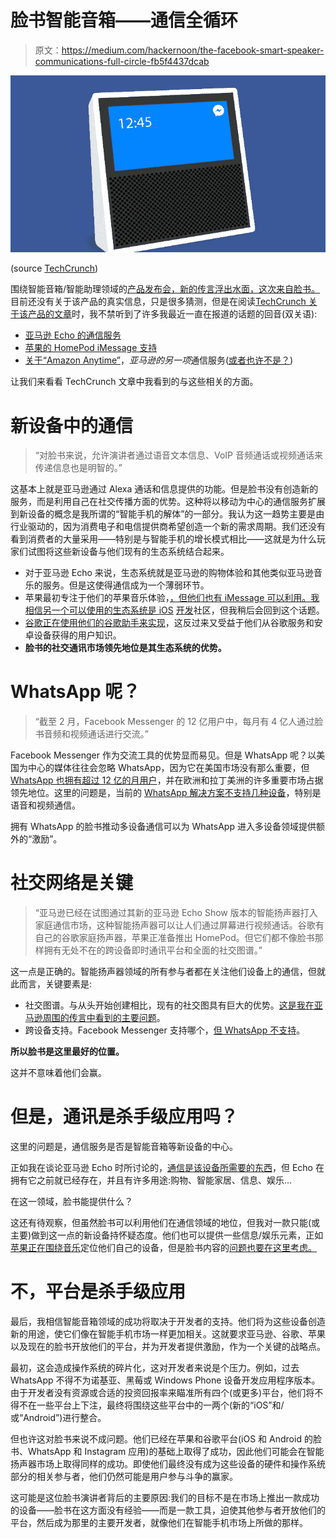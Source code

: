 # 脸书智能音箱——通信全循环

> 原文：<https://medium.com/hackernoon/the-facebook-smart-speaker-communications-full-circle-fb5f4437dcab>

![](img/b0ddc1240c924bf3cfd754dcbb32fd25.png)

(source [TechCrunch](https://techcrunch.com/2017/07/25/facebook-speaker/?ncid=rss&utm_source=tctwreshare&utm_medium=feed&utm_campaign=Feed%3A+Techcrunch+%28TechCrunch%29&sr_share=twitter))

围绕智能音箱/智能助理领域的[产品发布会，新的传言浮出水面，这次来自脸书。](https://techcrunch.com/2017/07/25/facebook-speaker/?ncid=rss&utm_source=tctwreshare&utm_medium=feed&utm_campaign=Feed%3A+Techcrunch+%28TechCrunch%29&sr_share=twitter)目前还没有关于该产品的真实信息，只是很多猜测，但是在阅读[TechCrunch 关于该产品的文章](https://techcrunch.com/2017/07/25/facebook-speaker/?ncid=rss&utm_source=tctwreshare&utm_medium=feed&utm_campaign=Feed%3A+Techcrunch+%28TechCrunch%29&sr_share=twitter)时，我不禁听到了许多我最近一直在报道的话题的回音(双关语):

*   [亚马逊 Echo 的通信服务](https://chatbotslife.com/what-was-missing-from-amazon-echo-9f39778fc910)
*   [苹果的 HomePod iMessage 支持](/@jorge.serna/wwdc-2017-social-comms-5-homepod-and-social-communications-475839fdf457)
*   [关于“Amazon Anytime”](https://hackernoon.com/amazon-anytime-can-that-work-1-why-2c8a77a8387a)，*亚马逊的另一项*通信服务([或者也许不是？](https://hackernoon.com/amazon-anytime-can-that-work-3-what-else-to-do-16cd11cdc2a0))

让我们来看看 TechCrunch 文章中我看到的与这些相关的方面。

# 新设备中的通信

> “对脸书来说，允许演讲者通过语音文本信息、VoIP 音频通话或视频通话来传递信息也是明智的。”

这基本上就是亚马逊通过 Alexa 通话和信息提供的功能。但是脸书没有创造新的服务，而是利用自己在社交传播方面的优势。这种将以移动为中心的通信服务扩展到新设备的概念是我所谓的“智能手机的解体”的一部分。我认为这一趋势主要是由行业驱动的，因为消费电子和电信提供商希望创造一个新的需求周期。我们还没有看到消费者的大量采用——特别是与智能手机的增长模式相比——这就是为什么玩家们试图将这些新设备与他们现有的生态系统结合起来。

*   对于亚马逊 Echo 来说，生态系统就是亚马逊的购物体验和其他类似亚马逊音乐的服务。但是这使得通信成为一个薄弱环节。
*   苹果最初专注于他们的苹果音乐体验，[，但他们也有 iMessage 可以利用。我相信另一个可以使用的生态系统是 iOS](/@jorge.serna/wwdc-2017-social-comms-5-homepod-and-social-communications-475839fdf457) [开发](https://hackernoon.com/tagged/development)社区，但我稍后会回到这个话题。
*   [谷歌正在使用他们的谷歌助手来实现](https://www.forbes.com/sites/quora/2017/05/18/with-the-expansion-of-google-assistant-google-home-is-about-to-get-a-lot-more-powerful/#18d9180f46d3)，这反过来又受益于他们从谷歌服务和安卓设备获得的用户知识。
*   **脸书的社交通讯市场领先地位是其生态系统的优势。**

# WhatsApp 呢？

> “截至 2 月，Facebook Messenger 的 12 亿用户中，每月有 4 亿人通过脸书音频和视频通话进行交流。”

Facebook Messenger 作为交流工具的优势显而易见。但是 WhatsApp 呢？以美国为中心的媒体往往会忽略 WhatsApp，因为它在美国市场没有那么重要，但 [WhatsApp 也拥有超过 12 亿的月用户](https://techcrunch.com/2017/06/27/facebook-2-billion-users/)，并在欧洲和拉丁美洲的许多重要市场占据领先地位。这里的问题是，当前的 [WhatsApp 解决方案不支持几种设备](https://hackernoon.com/i-s-multidevice-the-achilles-heel-for-whatsapp-1ac91c3edf07)，特别是语音和视频通信。

拥有 WhatsApp 的脸书推动多设备通信可以为 WhatsApp 进入多设备领域提供额外的“激励”。

# 社交网络是关键

> “亚马逊已经在试图通过其新的亚马逊 Echo Show 版本的智能扬声器打入家庭通信市场，这种智能扬声器可以让人们通过屏幕进行视频通话。谷歌有自己的谷歌家庭扬声器，苹果正准备推出 HomePod。但它们都不像脸书那样拥有无处不在的跨设备即时通讯平台和全面的社交图谱。”

这一点是正确的。智能扬声器领域的所有参与者都在关注他们设备上的通信，但就此而言，关键要素是:

*   社交图谱。与从头开始创建相比，现有的社交图具有巨大的优势。[这是我在亚马逊周围的传言中看到的主要问题](https://hackernoon.com/amazon-anytime-can-that-work-2-the-good-the-bad-and-the-ugly-bbd4ac2b512f)。
*   跨设备支持。Facebook Messenger 支持哪个，[但 WhatsApp 不支持](https://hackernoon.com/i-s-multidevice-the-achilles-heel-for-whatsapp-1ac91c3edf07)。

**所以脸书是这里最好的位置。**

这并不意味着他们会赢。

# 但是，通讯是杀手级应用吗？

这里的问题是，通信服务是否是智能音箱等新设备的中心。

正如我在谈论亚马逊 Echo 时所讨论的，[通信是该设备所需要的东西](https://chatbotslife.com/what-was-missing-from-amazon-echo-9f39778fc910)，但 Echo 在拥有它之前就已经存在，并且有许多用途:购物、智能家居、信息、娱乐…

在这一领域，脸书能提供什么？

这还有待观察，但虽然脸书可以利用他们在通信领域的地位，但我对一款只能(或主要)做到这一点的新设备持怀疑态度。他们也可以提供一些信息/娱乐元素，正如[苹果正在围绕音乐](https://www.apple.com/homepod/)定位他们自己的设备，但是脸书内容的[问题也要在这里考虑。](https://www.theguardian.com/technology/2017/may/16/facebook-fake-news-tools-not-working)

# 不，平台是杀手级应用

最后，我相信智能音箱领域的成功将取决于开发者的支持。他们将为这些设备创造新的用途，使它们像在智能手机市场一样更加相关。这就要求亚马逊、谷歌、苹果以及现在的脸书开放他们的平台，并为开发者提供激励，作为一个关键的战略点。

最初，这会造成操作系统的碎片化，这对开发者来说是个压力。例如，过去 WhatsApp 不得不为诺基亚、黑莓或 Windows Phone 设备开发应用程序版本。由于开发者没有资源或合适的投资回报率来瞄准所有四个(或更多)平台，他们将不得不在一些平台上下注，最终将围绕这些平台中的一两个(新的“iOS”和/或“Android”)进行整合。

但也许这对脸书来说不成问题。他们已经在苹果和谷歌平台(iOS 和 Android 的脸书、WhatsApp 和 Instagram 应用)的基础上取得了成功，因此他们可能会在智能扬声器市场上取得同样的成功。即使他们最终没有成为这些设备的硬件和操作系统部分的相关参与者，他们仍然可能是用户参与斗争的赢家。

这可能是这位脸书演讲者背后的主要原因:我们的目标不是在市场上推出一款成功的设备——脸书在这方面没有经验——而是一款工具，迫使其他参与者开放他们的平台，然后成为那里的主要开发者，就像他们在智能手机市场上所做的那样。